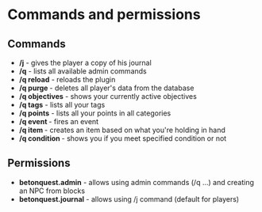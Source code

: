 # Commands and permissions

## Commands

* **/j** - gives the player a copy of his journal
* **/q** - lists all available admin commands
* **/q reload** - reloads the plugin
* **/q purge <nick>** - deletes all player's data from the database
* **/q objectives** - shows your currently active objectives
* **/q tags** - lists all your tags
* **/q points** - lists all your points in all categories
* **/q event <eventID>** - fires an event
* **/q item <itemID>** - creates an item based on what you're holding in hand
* **/q condition <conditionID>** - shows you if you meet specified condition or not

## Permissions

* **betonquest.admin** - allows using admin commands (/q ...) and creating an NPC from blocks
* **betonquest.journal** - allows using /j command (default for players)